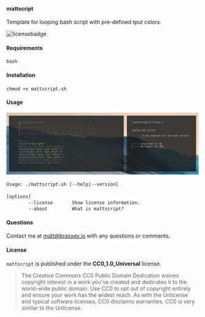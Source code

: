 #### mattscript

Template for looping bash script with pre-defined tput colors.

![licensebadge](https://img.shields.io/badge/license-CC0_1.0_Universal-blue)

#### Requirements

    bash

#### Installation

    chmod +x mattscript.sh

#### Usage
[<img src="Preview.png">](https://brassey.io/)

    Usage: ./mattscript.sh [--help|--version]

    [options]
            --license       Show license information.
            --about         What is mattscript?

#### Questions
Contact me at [matt@brassey.io](mailto:matt@brassey.io) with any questions or comments.

#### License
`mattscript` is published under the __CC0_1.0_Universal__ license.

> The Creative Commons CC0 Public Domain Dedication waives copyright interest in a work you've created and dedicates it to the world-wide public domain. Use CC0 to opt out of copyright entirely and ensure your work has the widest reach. As with the Unlicense and typical software licenses, CC0 disclaims warranties. CC0 is very similar to the Unlicense.